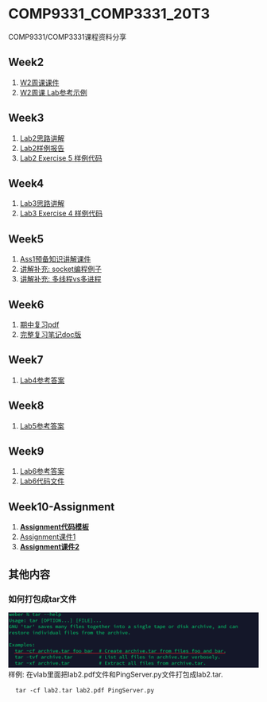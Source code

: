 # COMP9331_COMP3331_20T3
COMP9331/COMP3331课程资料分享

## Week2
1. [W2周课课件](https://github.com/lrlrlrlr/COMP9331_COMP3331_20T3/blob/master/%E5%85%A8%E5%AD%A6%E6%9C%9F%E8%A7%A3%E6%9E%90%E7%8F%ADw2.pdf)  
1. [W2周课 Lab参考示例](https://github.com/lrlrlrlr/COMP9331_COMP3331_20T3/blob/master/Labs/Lab1/w2_report.docx)

## Week3
1. [Lab2思路讲解](https://github.com/lrlrlrlr/COMP9331_COMP3331_20T3/blob/master/Labs/Lab2/Lab2%E6%80%9D%E8%B7%AF_%E5%BD%93%E5%A0%82%E8%AE%B2%E8%A7%A3.jpg)  
1. [Lab2样例报告](https://github.com/lrlrlrlr/COMP9331_COMP3331_20T3/blob/master/Labs/Lab2/Lab2.pdf)  
1. [Lab2 Exercise 5 样例代码](https://github.com/lrlrlrlr/COMP9331_COMP3331_20T3/blob/master/Labs/Lab2/PingClient%E6%A0%B7%E4%BE%8B.py)

## Week4
1. [Lab3思路讲解](https://github.com/lrlrlrlr/COMP9331_COMP3331_20T3/blob/master/Labs/Lab3/COMP9331%20Lab3%E8%AF%BE%E5%A0%82%E7%AC%94%E8%AE%B0.pdf)  
1. [Lab3 Exercise 4 样例代码](https://github.com/lrlrlrlr/COMP9331_COMP3331_20T3/blob/master/Labs/Lab3/WebServer.py)

## Week5
1. [Ass1预备知识讲解课件](https://github.com/lrlrlrlr/COMP9331_COMP3331_20T3/blob/master/assignment/%E5%85%A8%E5%AD%A6%E6%9C%9F%E8%A7%A3%E6%9E%90%E7%8F%ADw5.pdf)  
1. [讲解补充: socket编程例子](https://youtu.be/fxWdOsoY1jY) 
1. [讲解补充: 多线程vs多进程](https://youtu.be/Nn_mtL5Dzu0) 

## Week6
1. [期中复习pdf](https://github.com/lrlrlrlr/COMP9331_COMP3331_20T3/blob/master/midterm/midterm_Notes.pdf)  
1. [完整复习笔记doc版](https://github.com/lrlrlrlr/COMP9331_COMP3331_20T3/blob/master/midterm/F_Notes.docx) 

## Week7
1. [Lab4参考答案]()

## Week8
1. [Lab5参考答案](https://github.com/lrlrlrlr/COMP9331_COMP3331_20T3/blob/master/Labs/Lab5/%E5%8F%82%E8%80%83%E7%AD%94%E6%A1%88.pdf)

## Week9
1. [Lab6参考答案](https://github.com/lrlrlrlr/COMP9331_COMP3331_20T3/blob/master/Labs/Lab6/Answer.pdf)
1. [Lab6代码文件](https://github.com/lrlrlrlr/COMP9331_COMP3331_20T3/tree/master/Labs/Lab6)

## Week10-Assignment
1. [**Assignment代码模板**](https://github.com/lrlrlrlr/COMP9331_COMP3331_20T3/tree/master/assignment/class2_demo_code)
1. [Assignment课件1](https://github.com/lrlrlrlr/COMP9331_COMP3331_20T3/blob/master/assignment/Assignment%E8%AE%B2%E8%A7%A31_%E9%A2%84%E5%A4%87%E7%9F%A5%E8%AF%86.pdf)
1. [**Assignment课件2**](https://github.com/lrlrlrlr/COMP9331_COMP3331_20T3/blob/master/assignment/Assignment%E8%AE%B2%E8%A7%A32_%E6%80%9D%E8%B7%AF%E5%92%8C%E4%BB%A3%E7%A0%81.pdf)

## 其他内容

### 如何打包成tar文件
![Tar用法](https://github.com/lrlrlrlr/COMP9331_COMP3331_20T3/blob/master/Labs/Lab2/tar%E7%94%A8%E6%B3%95.jpg)
样例: 在vlab里面把lab2.pdf文件和PingServer.py文件打包成lab2.tar.
```
  tar -cf lab2.tar lab2.pdf PingServer.py
```

